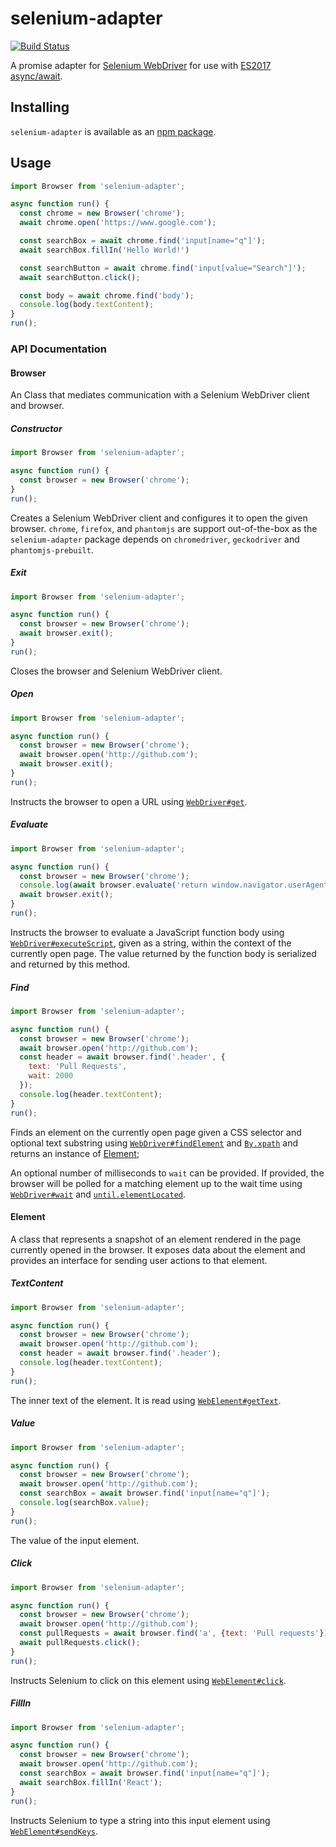 # selenium-adapter
[![Build Status](https://travis-ci.org/vinsonchuong/selenium-adapter.svg?branch=master)](https://travis-ci.org/vinsonchuong/selenium-adapter)

A promise adapter for [Selenium WebDriver](http://www.seleniumhq.org/projects/webdriver/) for use with
[ES2017 async/await](https://github.com/lukehoban/ecmascript-asyncawait).

## Installing
`selenium-adapter` is available as an
[npm package](https://www.npmjs.com/package/selenium-adapter).

## Usage
```js
import Browser from 'selenium-adapter';

async function run() {
  const chrome = new Browser('chrome');
  await chrome.open('https://www.google.com');

  const searchBox = await chrome.find('input[name="q"]');
  await searchBox.fillIn('Hello World!')

  const searchButton = await chrome.find('input[value="Search"]');
  await searchButton.click();

  const body = await chrome.find('body');
  console.log(body.textContent);
}
run();
```

### API Documentation
#### Browser
An Class that mediates communication with a Selenium WebDriver client and
browser.

##### Constructor
```js
import Browser from 'selenium-adapter';

async function run() {
  const browser = new Browser('chrome');
}
run();
```
Creates a Selenium WebDriver client and configures it to open the given browser.
`chrome`, `firefox`, and `phantomjs` are support out-of-the-box as the
`selenium-adapter` package depends on `chromedriver`, `geckodriver` and
`phantomjs-prebuilt`.

##### Exit
```js
import Browser from 'selenium-adapter';

async function run() {
  const browser = new Browser('chrome');
  await browser.exit();
}
run();
```
Closes the browser and Selenium WebDriver client.

##### Open
```js
import Browser from 'selenium-adapter';

async function run() {
  const browser = new Browser('chrome');
  await browser.open('http://github.com');
  await browser.exit();
}
run();
```
Instructs the browser to open a URL using
[`WebDriver#get`](http://seleniumhq.github.io/selenium/docs/api/javascript/module/selenium-webdriver/index_exports_WebDriver.html#get).

##### Evaluate
```js
import Browser from 'selenium-adapter';

async function run() {
  const browser = new Browser('chrome');
  console.log(await browser.evaluate('return window.navigator.userAgent'));
  await browser.exit();
}
run();
```
Instructs the browser to evaluate a JavaScript function body using
[`WebDriver#executeScript`](http://seleniumhq.github.io/selenium/docs/api/javascript/module/selenium-webdriver/index_exports_WebDriver.html#executeScript),
given as a string, within the context of the currently open page. The value
returned by the function body is serialized and returned by this method.

##### Find
```js
import Browser from 'selenium-adapter';

async function run() {
  const browser = new Browser('chrome');
  await browser.open('http://github.com');
  const header = await browser.find('.header', {
    text: 'Pull Requests',
    wait: 2000
  });
  console.log(header.textContent);
}
run();
```
Finds an element on the currently open page given a CSS selector and optional
text substring using
[`WebDriver#findElement`](http://seleniumhq.github.io/selenium/docs/api/javascript/module/selenium-webdriver/index_exports_WebDriver.html#findElement)
and
[`By.xpath`](http://seleniumhq.github.io/selenium/docs/api/javascript/module/selenium-webdriver/index_exports_By.html#By.xpath)
and returns an instance of [Element](#element);

An optional number of milliseconds to `wait` can be provided. If provided, the
browser will be polled for a matching element up to the wait time using
[`WebDriver#wait`](http://seleniumhq.github.io/selenium/docs/api/javascript/module/selenium-webdriver/lib/webdriver_exports_WebDriver.html#wait)
and
[`until.elementLocated`](http://seleniumhq.github.io/selenium/docs/api/javascript/module/selenium-webdriver/lib/until.html#elementLocated).

#### Element
A class that represents a snapshot of an element rendered in the page currently
opened in the browser. It exposes data about the element and provides an
interface for sending user actions to that element.

##### TextContent
```js
import Browser from 'selenium-adapter';

async function run() {
  const browser = new Browser('chrome');
  await browser.open('http://github.com');
  const header = await browser.find('.header');
  console.log(header.textContent);
}
run();
```
The inner text of the element. It is read using
[`WebElement#getText`](http://seleniumhq.github.io/selenium/docs/api/javascript/module/selenium-webdriver/index_exports_WebElement.html#getText).

##### Value
```js
import Browser from 'selenium-adapter';

async function run() {
  const browser = new Browser('chrome');
  await browser.open('http://github.com');
  const searchBox = await browser.find('input[name="q"]');
  console.log(searchBox.value);
}
run();
```
The value of the input element.

##### Click
```js
import Browser from 'selenium-adapter';

async function run() {
  const browser = new Browser('chrome');
  await browser.open('http://github.com');
  const pullRequests = await browser.find('a', {text: 'Pull requests'});
  await pullRequests.click();
}
run();
```
Instructs Selenium to click on this element using
[`WebElement#click`](http://seleniumhq.github.io/selenium/docs/api/javascript/module/selenium-webdriver/index_exports_WebElement.html#click).

##### FillIn
```js
import Browser from 'selenium-adapter';

async function run() {
  const browser = new Browser('chrome');
  await browser.open('http://github.com');
  const searchBox = await browser.find('input[name="q"]');
  await searchBox.fillIn('React');
}
run();
```
Instructs Selenium to type a string into this input element using
[`WebElement#sendKeys`](http://seleniumhq.github.io/selenium/docs/api/javascript/module/selenium-webdriver/index_exports_WebElement.html#sendKeys).
